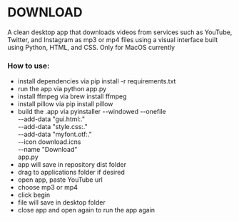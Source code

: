 # DOWNLOAD

A clean desktop app that downloads videos from services
such as YouTube, Twitter, and Instagram as mp3 or mp4 
files using a visual interface built using Python, HTML, 
and CSS. Only for MacOS currently

### How to use:
- install dependencies via pip install -r requirements.txt
- run the app via python app.py
- install ffmpeg via brew install ffmpeg
- install pillow via pip install pillow
- build the .app via
    pyinstaller --windowed --onefile \
    --add-data "gui.html:." \
    --add-data "style.css:." \
    --add-data "myfont.otf:." \
    --icon download.icns \
    --name "Download" \
    app.py
- app will save in repository dist folder
- drag to applications folder if desired
- open app, paste YouTube url
- choose mp3 or mp4
- click begin
- file will save in desktop folder
- close app and open again to run the app again